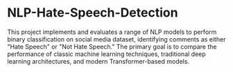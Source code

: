 # NLP-Hate-Speech-Detection
This project implements and evaluates a range of NLP models to perform binary classification on social media dataset, identifying comments as either "Hate Speech" or "Not Hate Speech." The primary goal is to compare the performance of classic machine learning techniques, traditional deep learning architectures, and modern Transformer-based models.
